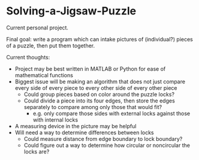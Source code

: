 # Solving-a-Jigsaw-Puzzle
Current personal project.

Final goal: write a program which can intake pictures of (individual?) pieces of a puzzle, then put them together.

Current thoughts:
* Project may be best written in MATLAB or Python for ease of mathematical functions
* Biggest issue will be making an algorithm that does not just compare every side of every piece to every other side of every other piece
  * Could group pieces based on color around the puzzle locks?
  * Could divide a piece into its four edges, then store the edges separately to compare among only those that would fit?
    * e.g. only compare those sides with external locks against those with internal locks
* A measuring device in the picture may be helpful
* Will need a way to determine differences between locks
  * Could measure distance from edge boundary to lock boundary?
  * Could figure out a way to determine how circular or noncircular the locks are?
